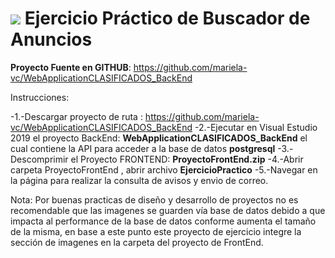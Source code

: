 ![](https://images.alphacoders.com/750/75023.jpg)
Ejercicio Práctico de Buscador de Anuncios
=======================
**Proyecto Fuente en GITHUB**: https://github.com/mariela-vc/WebApplicationCLASIFICADOS_BackEnd

Instrucciones:

-1.-Descargar proyecto de ruta : https://github.com/mariela-vc/WebApplicationCLASIFICADOS_BackEnd
-2.-Ejecutar en Visual Estudio 2019 el proyecto BackEnd:  **WebApplicationCLASIFICADOS_BackEnd** el cual contiene la API para acceder a la base de datos **postgresql** 
-3.-Descomprimir el Proyecto FRONTEND:  **ProyectoFrontEnd.zip**
-4.-Abrir carpeta ProyectoFrontEnd , abrir archivo **EjercicioPractico**
-5.-Navegar en la página para  realizar la consulta de avisos y envio de correo.

Nota: Por buenas practicas de diseño y desarrollo de proyectos  no es recomendable que las imagenes se guarden vía base de datos debido a que impacta al performance de la base de datos conforme aumenta el tamaño de la misma, en base a este punto este proyecto de ejercicio integre la sección de imagenes en la carpeta del proyecto de FrontEnd.



